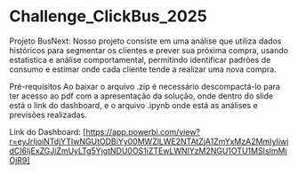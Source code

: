# Challenge_ClickBus_2025

Projeto BusNext:
Nosso projeto consiste em uma análise que utiliza dados históricos para segmentar os clientes e prever sua próxima compra, usando estatistica e análise comportamental, permitindo identificar padrões de consumo e estimar onde cada cliente tende a realizar uma nova compra.


Pré-requisitos
Ao baixar o arquivo .zip é necessário descompactá-lo para ter acesso ao pdf com a apresentação da solução, onde dentro do slide está o link do dashboard, e o arquivo .ipynb onde está as análises e previsões realizadas.


Link do Dashboard: [https://app.powerbi.com/view?r=eyJrIjoiNTdjYTIwNGUtODBiYy00MWZlLWE2NTAtZjA1ZmYxMzA2MmIyIiwidCI6IjExZGJiZmUyLTg5YjgtNDU0OS1iZTEwLWNlYzM2NGU1OTU1MSIsImMiOjR9]
